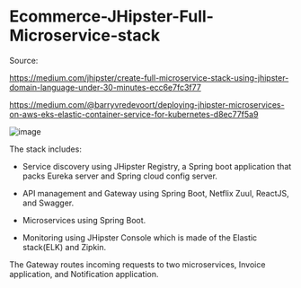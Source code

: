 # Ecommerce-JHipster-Full-Microservice-stack

Source: 

https://medium.com/jhipster/create-full-microservice-stack-using-jhipster-domain-language-under-30-minutes-ecc6e7fc3f77

https://medium.com/@barryvredevoort/deploying-jhipster-microservices-on-aws-eks-elastic-container-service-for-kubernetes-d8ec77f5a9

![image](https://github.com/juano47/Ecommerce-JHipster-Full-Microservice-stack/assets/22141158/ae587ed1-e41a-4261-8ac4-cbd6a090f308)

The stack includes:

 - Service discovery using JHipster Registry, a Spring boot application that packs Eureka server and Spring cloud config server.

 - API management and Gateway using Spring Boot, Netflix Zuul, ReactJS, and Swagger.

 - Microservices using Spring Boot.

 - Monitoring using JHipster Console which is made of the Elastic stack(ELK) and Zipkin.

The Gateway routes incoming requests to two microservices, Invoice application, and Notification application.
